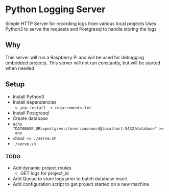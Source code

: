 # Python Logging Server

Simple HTTP Server for recording logs from various local projects
Uses Python3 to serve the requests and Postgresql to handle storing the logs

## Why
This server will run a Raspberry Pi and will be used for debugging
embedded projects.
This server will not run constantly, but will be started when needed

## Setup
* Install Python3
* Install dependencies
  * `pip install -r requirements.txt`
* Install Postgresql
* Create database
* `echo "DATABASE_URL=postgres://user:password@localhost:5432/database" >> .env`
* `chmod +x ./serve.sh`
* `./serve.sh`


### TODO
* Add dynamic project routes
  * GET logs for project_id
* Add Queue to store logs prior to batch database insert
* Add configuration script to get project started on a new machine
